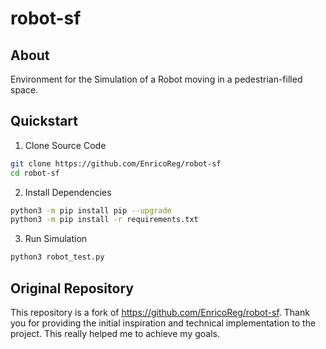 # robot-sf

## About
Environment for the Simulation of a Robot moving
in a pedestrian-filled space.

## Quickstart

1) Clone Source Code

```sh
git clone https://github.com/EnricoReg/robot-sf
cd robot-sf
```

2) Install Dependencies

```sh
python3 -m pip install pip --upgrade
python3 -m pip install -r requirements.txt
```

3) Run Simulation

```sh
python3 robot_test.py
```

## Original Repository
This repository is a fork of https://github.com/EnricoReg/robot-sf.
Thank you for providing the initial inspiration and technical
implementation to the project. This really helped me to achieve my goals.
